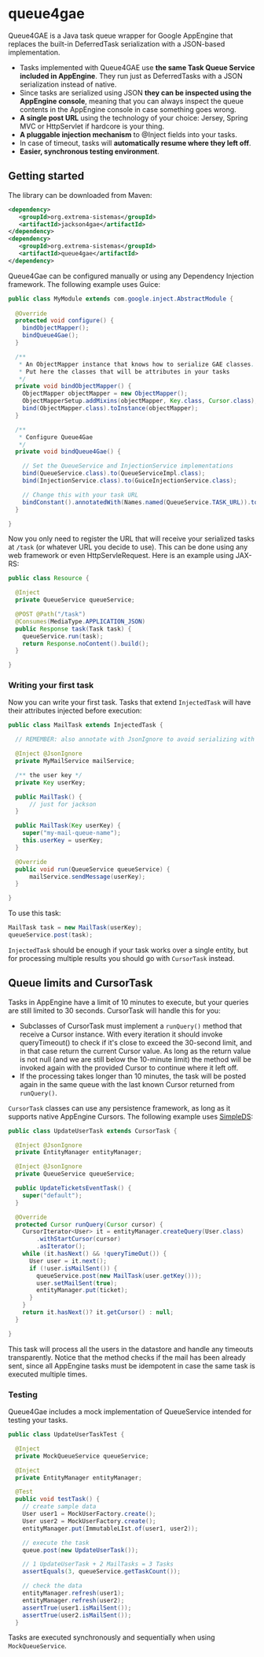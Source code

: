 # queue4gae

Queue4GAE is a Java task queue wrapper for Google AppEngine that replaces the built-in DeferredTask serialization with a JSON-based implementation.

 * Tasks implemented with Queue4GAE use **the same Task Queue Service included in AppEngine**. They run just as DeferredTasks with a JSON serialization instead of native.
 * Since tasks are serialized using JSON **they can be inspected using the AppEngine console**, meaning that you can always inspect the queue contents in the AppEngine console in case something goes wrong. 
 * **A single post URL** using the technology of your choice: Jersey, Spring MVC or HttpServlet if hardcore is your thing.
 * **A pluggable injection mechanism** to @Inject fields into your tasks.
 * In case of timeout, tasks will **automatically resume where they left off**.
 * **Easier, synchronous testing environment**.

## Getting started

The library can be downloaded from Maven:

```XML
<dependency>
   <groupId>org.extrema-sistemas</groupId>
   <artifactId>jackson4gae</artifactId>
</dependency>
<dependency>
   <groupId>org.extrema-sistemas</groupId>
   <artifactId>queue4gae</artifactId>
</dependency>
```

Queue4Gae can be configured manually or using any Dependency Injection framework. The following example uses Guice:

```Java
public class MyModule extends com.google.inject.AbstractModule {
  
  @Override
  protected void configure() {
    bindObjectMapper();
    bindQueue4Gae();
  }

  /**
   * An ObjectMapper instance that knows how to serialize GAE classes.
   * Put here the classes that will be attributes in your tasks
   */
  private void bindObjectMapper() {
    ObjectMapper objectMapper = new ObjectMapper();
    ObjectMapperSetup.addMixins(objectMapper, Key.class, Cursor.class);
    bind(ObjectMapper.class).toInstance(objectMapper);
  }

  /** 
   * Configure Queue4Gae
   */
  private void bindQueue4Gae() {

    // Set the QueueService and InjectionService implementations
    bind(QueueService.class).to(QueueServiceImpl.class);
    bind(InjectionService.class).to(GuiceInjectionService.class);

    // Change this with your task URL
    bindConstant().annotatedWith(Names.named(QueueService.TASK_URL)).to("/task");
  }

}
```

Now you only need to register the URL that will receive your serialized tasks at `/task` (or whatever URL you decide to use). This can be done using any web framework or even HttpServleRequest. Here is an example using JAX-RS:

```Java
public class Resource {

  @Inject
  private QueueService queueService;

  @POST @Path("/task")
  @Consumes(MediaType.APPLICATION_JSON)
  public Response task(Task task) {
    queueService.run(task);
    return Response.noContent().build();
  }

}
```

### Writing your first task

Now you can write your first task. Tasks that extend `InjectedTask` will have their attributes injected before execution:

```Java
public class MailTask extends InjectedTask {

  // REMEMBER: also annotate with JsonIgnore to avoid serializing with your JSON!

  @Inject @JsonIgnore
  private MyMailService mailService;

  /** the user key */
  private Key userKey;

  public MailTask() {
      // just for jackson
  }

  public MailTask(Key userKey) {
    super("my-mail-queue-name");
    this.userKey = userKey;
  }

  @Override
  public void run(QueueService queueService) {
      mailService.sendMessage(userKey);
  }

}
```

To use this task:

```Java
MailTask task = new MailTask(userKey);
queueService.post(task);
```

`InjectedTask` should be enough if your task works over a single entity, but for processing multiple results you should go with `CursorTask` instead.

## Queue limits and CursorTask

Tasks in AppEngine have a limit of 10 minutes to execute, but your queries are still limited to 30 seconds. CursorTask will handle this for you:

 * Subclasses of CursorTask must implement a `runQuery()` method that receive a Cursor instance. With every iteration it should invoke queryTimeout() to check if it's close to exceed the 30-second limit, and in that case return the current Cursor value. As long as the return value is not null (and we are still below the 10-minute limit) the method will be invoked again with the provided Cursor to continue where it left off.
 * If the processing takes longer than 10 minutes, the task will be posted again in the same queue with the last known Cursor returned from `runQuery()`.

`CursorTask` classes can use any persistence framework, as long as it supports native AppEngine Cursors. The following example uses <a href="https://github.com/icoloma/simpleds">SimpleDS</a>:

```Java
public class UpdateUserTask extends CursorTask {

  @Inject @JsonIgnore
  private EntityManager entityManager;

  @Inject @JsonIgnore
  private QueueService queueService;

  public UpdateTicketsEventTask() {
    super("default");
  }

  @Override
  protected Cursor runQuery(Cursor cursor) {
    CursorIterator<User> it = entityManager.createQuery(User.class)
        .withStartCursor(cursor)
        .asIterator();
    while (it.hasNext() && !queryTimeOut()) {
      User user = it.next();
      if (!user.isMailSent()) {
        queueService.post(new MailTask(user.getKey())); 
        user.setMailSent(true);
        entityManager.put(ticket);
      }
    }
    return it.hasNext()? it.getCursor() : null;
  }

}

```

This task will process all the users in the datastore and handle any timeouts transparently. Notice that the method checks if the mail has been already sent, since all AppEngine tasks must be idempotent in case the same task is executed multiple times.

### Testing

Queue4Gae includes a mock implementation of QueueService intended for testing your tasks.

```Java
public class UpdateUserTaskTest {

  @Inject
  private MockQueueService queueService;

  @Inject 
  private EntityManager entityManager;

  @Test
  public void testTask() {
    // create sample data
    User user1 = MockUserFactory.create();
    User user2 = MockUserFactory.create();
    entityManager.put(ImmutableLIst.of(user1, user2));

    // execute the task
    queue.post(new UpdateUserTask());

    // 1 UpdateUserTask + 2 MailTasks = 3 Tasks
    assertEquals(3, queueService.getTaskCount());

    // check the data
    entityManager.refresh(user1);
    entityManager.refresh(user2);
    assertTrue(user1.isMailSent());
    assertTrue(user2.isMailSent());
  }

```

Tasks are executed synchronously and sequentially when using `MockQueueService`.
